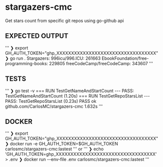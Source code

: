 # stargazers-cmc
Get stars count from specific git repos using go-github api



## EXPECTED OUTPUT
'''
❯ export GH_AUTH_TOKEN="ghp_XXXXXXXXXXXXXXXXXXXXXXXXXXXXXXXXXX"
❯ go run .
Stargazers:
    996icu/996.ICU: 261663
    EbookFoundation/free-programming-books: 229805
    freeCodeCamp/freeCodeCamp: 343607
'''


## TESTS
'''
❯ go test -v
=== RUN   TestGetNameAndStartCount
--- PASS: TestGetNameAndStartCount (1.20s)
=== RUN   TestGetRepoStarsList
--- PASS: TestGetRepoStarsList (0.23s)
PASS
ok  	github.com/CarlosMC/stargazers-cmc	1.632s
'''


## DOCKER
'''
❯ export GH_AUTH_TOKEN="ghp_XXXXXXXXXXXXXXXXXXXXXXXXXXXXXXXXXX"
❯ docker run -e GH_AUTH_TOKEN=$GH_AUTH_TOKEN carlosmc/stargazers-cmc:lastest
'''
or
'''
❯ echo 'GH_AUTH_TOKEN=ghp_XXXXXXXXXXXXXXXXXXXXXXXXXXXXXXXXXX' > .env
❯ docker run --env-file .env carlosmc/stargazers-cmc:lastest
'''